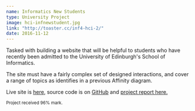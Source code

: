 ```yaml
---
name: Informatics New Students
type: University Project
image: hci-infnewstudent.jpg
link: "http://toaster.cc/inf4-hci-2/"
date: 2016-11-12
---
```


Tasked with building a website  that will be helpful to students who have 
recently been admitted to the University of Edinburgh's School of Informatics.

The site must have a fairly complex set of designed interactions, and cover
a range of topics as identifies in a previous Affinity diagram.

Live site is [here](//toaster.cc/inf4-hci-2), source code is 
on [GitHub](https://github.com/AngusP/inf4-hci-2) and 
[project report here.](//toaster.cc/inf4-hci-2/report/group.pdf)

<small>
Project received 96% mark.
</small>
